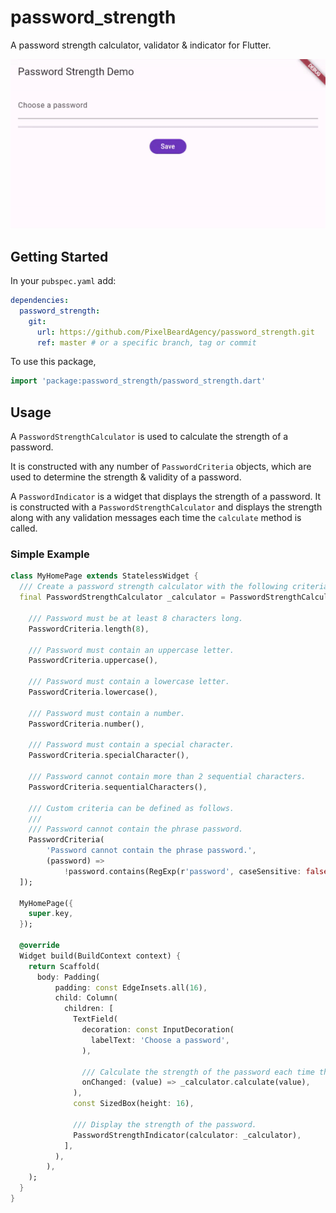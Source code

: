 # password_strength

A password strength calculator, validator & indicator for Flutter.

![Demo](images/demo.gif)

## Getting Started

In your `pubspec.yaml` add:

```yaml
dependencies:
  password_strength:
    git:
      url: https://github.com/PixelBeardAgency/password_strength.git
      ref: master # or a specific branch, tag or commit
```

To use this package,

```dart
import 'package:password_strength/password_strength.dart'
```

## Usage

A `PasswordStrengthCalculator` is used to calculate the strength of a password.

It is constructed with any number of `PasswordCriteria` objects, which are used to determine the strength & validity of a password.

A `PasswordIndicator` is a widget that displays the strength of a password. It is constructed with a `PasswordStrengthCalculator` and displays the strength along with any validation messages each time the `calculate` method is called.

### Simple Example

```dart
class MyHomePage extends StatelessWidget {
  /// Create a password strength calculator with the following criteria:
  final PasswordStrengthCalculator _calculator = PasswordStrengthCalculator([

    /// Password must be at least 8 characters long.
    PasswordCriteria.length(8),

    /// Password must contain an uppercase letter.
    PasswordCriteria.uppercase(),

    /// Password must contain a lowercase letter.
    PasswordCriteria.lowercase(),

    /// Password must contain a number.
    PasswordCriteria.number(),

    /// Password must contain a special character.
    PasswordCriteria.specialCharacter(),

    /// Password cannot contain more than 2 sequential characters.
    PasswordCriteria.sequentialCharacters(),

    /// Custom criteria can be defined as follows.
    ///
    /// Password cannot contain the phrase password.
    PasswordCriteria(
        'Password cannot contain the phrase password.',
        (password) =>
            !password.contains(RegExp(r'password', caseSensitive: false)))
  ]);

  MyHomePage({
    super.key,
  });

  @override
  Widget build(BuildContext context) {
    return Scaffold(
      body: Padding(
          padding: const EdgeInsets.all(16),
          child: Column(
            children: [
              TextField(
                decoration: const InputDecoration(
                  labelText: 'Choose a password',
                ),

                /// Calculate the strength of the password each time the text changes.
                onChanged: (value) => _calculator.calculate(value),
              ),
              const SizedBox(height: 16),

              /// Display the strength of the password.
              PasswordStrengthIndicator(calculator: _calculator),
            ],
          ),
        ),
    );
  }
}

```
